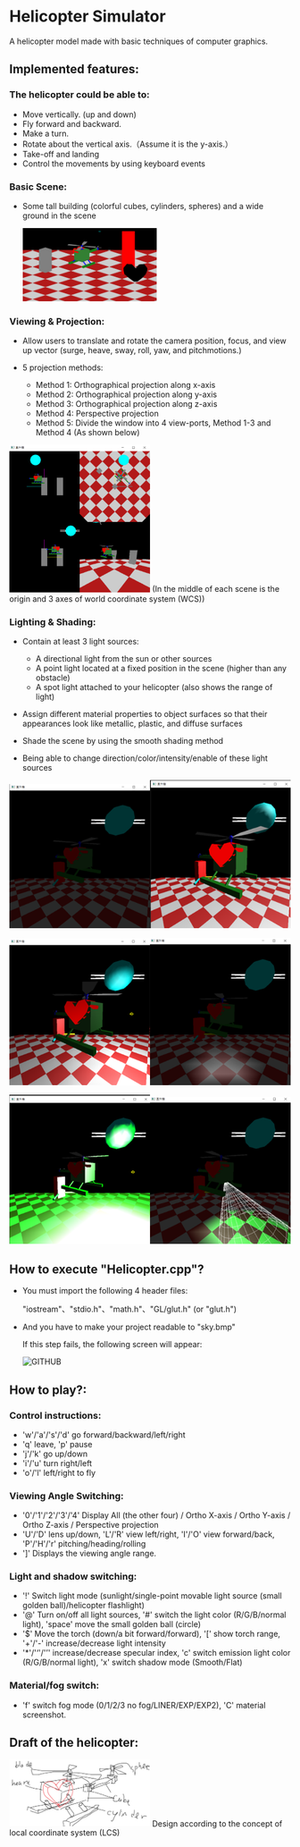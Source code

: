 # Helicopter Simulator
 A helicopter model made with basic techniques of computer graphics.

## Implemented features:

### The helicopter could be able to:
* Move vertically. (up and down)
* Fly forward and backward.
* Make a turn.
* Rotate about the vertical axis.（Assume it is the y-axis.）
* Take-off and landing 
* Control the movements by using keyboard events

### Basic Scene:
* Some tall building (colorful cubes, cylinders, spheres) and a wide ground in the scene

  <img src="README_IMG/Scene.png" width="50%">
### Viewing & Projection:
* Allow users to translate and rotate the camera position, focus, and view up vector (surge, heave, sway, roll, yaw, and pitchmotions.)
* 5 projection methods:

   * Method 1: Orthographical projection along x-axis
   * Method 2: Orthographical projection along y-axis
   * Method 3: Orthographical projection along z-axis
   * Method 4: Perspective projection
   * Method 5: Divide the window into 4 view-ports, Method 1-3 and Method 4 (As shown below)

 <img src="README_IMG/Method5.png" width="50%">
(In the middle of each scene is the origin and 3 axes of world coordinate system (WCS))

### Lighting & Shading:
* Contain at least 3 light sources:

   * A directional light from the sun or other sources
   * A point light located at a fixed position in the scene (higher than any obstacle)
   * A spot light attached to your helicopter (also shows the range of light)
* Assign different material properties to object surfaces so that their appearances look like metallic, plastic, and diffuse surfaces
* Shade the scene by using the smooth shading method
* Being able to change direction/color/intensity/enable of these light sources

 <img src="README_IMG/Emission.png" width="50%"><img src="README_IMG/Light.png" width="50%">
 
 <img src="README_IMG/PointLight.png" width="50%"><img src="README_IMG/SpotLight.png" width="50%">
 
 <img src="README_IMG/LightIntensity.png" width="50%"><img src="README_IMG/RangeOfLight.png" width="50%">

## How to execute "Helicopter.cpp"?

* You must import the following 4 header files:

  "iostream"、"stdio.h"、"math.h"、"GL/glut.h" (or "glut.h")

* And you have to make your project readable to "sky.bmp" 

  If this step fails, the following screen will appear: 
  
  ![GITHUB]( https://github.com/SUNGOD3/Helicopter-Simulator/blob/main/README_IMG/Read%20Failed.png )

## How to play?:

### Control instructions: 
* 'w'/'a'/'s'/'d' go forward/backward/left/right 
* 'q' leave, 'p' pause 
* 'j'/'k' go up/down
* 'i'/'u' turn right/left
* 'o'/'l' left/right to fly
### Viewing Angle Switching: 
* '0'/'1'/'2'/'3'/'4' Display All (the other four) / Ortho X-axis / Ortho Y-axis / Ortho Z-axis / Perspective projection
* 'U'/'D' lens up/down, 'L'/'R' view left/right, 'I'/'O' view forward/back, 'P'/'H'/'r' pitching/heading/rolling
* ']' Displays the viewing angle range.
### Light and shadow switching: 
* '!' Switch light mode (sunlight/single-point movable light source (small golden ball)/helicopter flashlight)
* '@' Turn on/off all light sources, '#' switch the light color (R/G/B/normal light), 'space' move the small golden ball (circle)
* '$' Move the torch (down/a bit forward/forward), '[' show torch range, '+'/'-' increase/decrease light intensity
* '*'/'‘'/'’' increase/decrease specular index, 'c' switch emission light color (R/G/B/normal light), 'x' switch shadow mode (Smooth/Flat)
### Material/fog switch: 
* 'f' switch fog mode (0/1/2/3 no fog/LINER/EXP/EXP2), 'C' material screenshot.

## Draft of the helicopter:

<img src="README_IMG/draft.png" width="50%">
Design according to the concept of local coordinate system (LCS)
